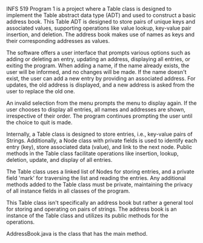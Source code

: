 INFS 519 Program 1 is a project where a Table class is designed to implement the Table abstract data type (ADT) and used to construct a basic address book. This Table ADT is designed to store pairs of unique keys and associated values, supporting operations like value lookup, key-value pair insertion, and deletion. The address book makes use of names as keys and their corresponding addresses as values.

The software offers a user interface that prompts various options such as adding or deleting an entry, updating an address, displaying all entries, or exiting the program. When adding a name, if the name already exists, the user will be informed, and no changes will be made. If the name doesn't exist, the user can add a new entry by providing an associated address. For updates, the old address is displayed, and a new address is asked from the user to replace the old one.

An invalid selection from the menu prompts the menu to display again. If the user chooses to display all entries, all names and addresses are shown, irrespective of their order. The program continues prompting the user until the choice to quit is made.

Internally, a Table class is designed to store entries, i.e., key-value pairs of Strings. Additionally, a Node class with private fields is used to identify each entry (key), store associated data (value), and link to the next node. Public methods in the Table class facilitate operations like insertion, lookup, deletion, update, and display of all entries.

The Table class uses a linked list of Nodes for storing entries, and a private field 'mark' for traversing the list and reading the entries. Any additional methods added to the Table class must be private, maintaining the privacy of all instance fields in all classes of the program.

This Table class isn't specifically an address book but rather a general tool for storing and operating on pairs of strings. The address book is an instance of the Table class and utilizes its public methods for the operations.

AddressBook.java is the class that has the main method.
